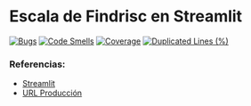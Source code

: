# Escala de Findrisc en Streamlit

[![Bugs](https://sonarcloud.io/api/project_badges/measure?project=parrotsoft_findrisc-streamlit&metric=bugs)](https://sonarcloud.io/summary/new_code?id=parrotsoft_findrisc-streamlit)
[![Code Smells](https://sonarcloud.io/api/project_badges/measure?project=parrotsoft_findrisc-streamlit&metric=code_smells)](https://sonarcloud.io/summary/new_code?id=parrotsoft_findrisc-streamlit)
[![Coverage](https://sonarcloud.io/api/project_badges/measure?project=parrotsoft_findrisc-streamlit&metric=coverage)](https://sonarcloud.io/summary/new_code?id=parrotsoft_findrisc-streamlit)
[![Duplicated Lines (%)](https://sonarcloud.io/api/project_badges/measure?project=parrotsoft_findrisc-streamlit&metric=duplicated_lines_density)](https://sonarcloud.io/summary/new_code?id=parrotsoft_findrisc-streamlit)

### Referencias:
- [Streamlit](https://docs.streamlit.io/)
- [URL Producción](https://findrisc.streamlit.app/)